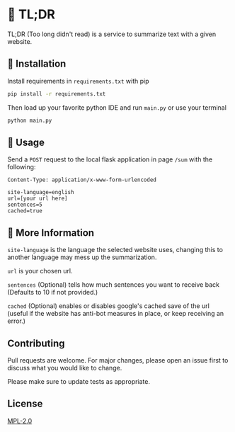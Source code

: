 # 🎨 TL;DR

TL;DR (Too long didn't read) is a service to summarize text with a given website.

## 📌 Installation

Install requirements in `requirements.txt` with pip

```bash
pip install -r requirements.txt
```

Then load up your favorite python IDE and run `main.py` or use your terminal

```bash
python main.py
```

## 📝 Usage

Send a `POST` request to the local flask application in page `/sum` with the following:

`Content-Type: application/x-www-form-urlencoded`

```
site-language=english
url=[your url here]
sentences=5
cached=true
```

## 🔖 More Information

`site-language` is the language the selected website uses, changing this to another language may mess up the summarization.

`url` is your chosen url.

`sentences` (Optional) tells how much sentences you want to receive back (Defaults to 10 if not provided.)

`cached` (Optional) enables or disables google's cached save of the url (useful if the website has anti-bot measures in place, or keep receiving an error.)

## Contributing
Pull requests are welcome. For major changes, please open an issue first to discuss what you would like to change.

Please make sure to update tests as appropriate.

## License
[MPL-2.0](https://www.mozilla.org/en-US/MPL/2.0)
